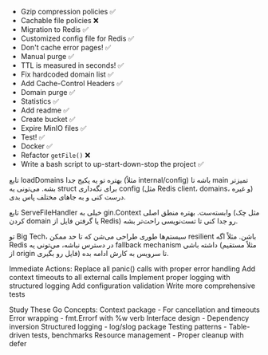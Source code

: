 - Gzip compression policies ✅
- Cachable file policies ❌
- Migration to Redis ✅
- Customized config file for Redis ✅
- Don't cache error pages! ✅
- Manual purge ✅
- TTL is measured in seconds! ✅
- Fix hardcoded domain list ✅
- Add Cache-Control Headers ✅
- Domain purge ✅
- Statistics ✅
- Add readme ✅
- Create bucket ✅
- Expire MinIO files ✅
- Test! ✅
- Docker ✅
- Refactor `getFile()` ❌
- Write a bash script to up-start-down-stop the project ✅

تابع loadDomains بهتره تو یه پکیج جدا (مثلاً internal/config) باشه تا main تمیزتر بشه.
می‌تونی یه struct برای نگه‌داری config (مثل Redis client، domains، و غیره) درست کنی و به جاهای مختلف پاس بدی.

تابع ServeFileHandler خیلی به gin.Context وابسته‌ست. بهتره منطق اصلی (مثل چک کردن domain یا گرفتن فایل از Redis) رو جدا کنی تا تست‌نویسی راحت‌تر بشه.

تو Big Tech، سیستم‌ها طوری طراحی می‌شن که تا حد ممکن resilient باشن. مثلاً اگه Redis در دسترس نباشه، می‌تونی یه fallback mechanism داشته باشی (مثلاً مستقیم از origin فایل رو بگیری) تا سرویس به کارش ادامه بده.

Immediate Actions:
Replace all panic() calls with proper error handling
Add context timeouts to all external calls
Implement proper logging with structured logging
Add configuration validation
Write more comprehensive tests

Study These Go Concepts:
Context package - For cancellation and timeouts
Error wrapping - fmt.Errorf with %w verb
Interface design - Dependency inversion
Structured logging - log/slog package
Testing patterns - Table-driven tests, benchmarks
Resource management - Proper cleanup with defer
